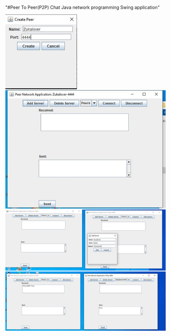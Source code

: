 "#Peer To Peer(P2P) Chat Java network programming Swing application" 

![](img/1.JPG "Peer To Peer")
![](img/1.1.JPG "Peer To Peer")
![](img/2.JPG "Peer To Peer")
![](img/3.JPG "Peer To Peer")
